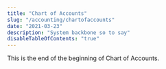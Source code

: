 ```yaml
---
title: "Chart of Accounts"
slug: "/accounting/chartofaccounts"
date: "2021-03-23"
description: "System backbone so to say"
disableTableOfContents: "true"
---
```

This is the end of the beginning of Chart of Accounts.